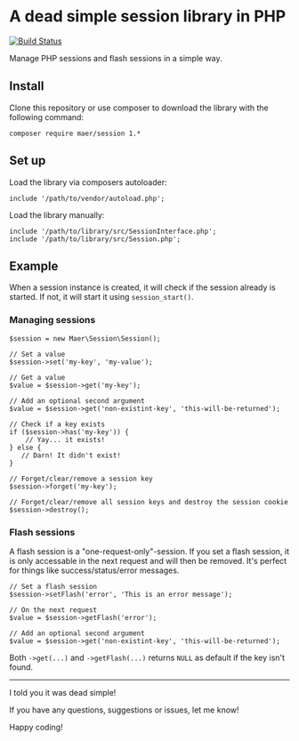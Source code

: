# A dead simple session library in PHP

[![Build Status](https://api.travis-ci.org/magnus-eriksson/session.svg?branch=master)](https://travis-ci.org/magnus-eriksson/session)


Manage PHP sessions and flash sessions in a simple way.

## Install

Clone this repository or use composer to download the library with the following command:
```
composer require maer/session 1.*
```

## Set up

Load the library via composers autoloader:

```
include '/path/to/vendor/autoload.php';
```

Load the library manually:

```
include '/path/to/library/src/SessionInterface.php';
include '/path/to/library/src/Session.php';
```

## Example
When a session instance is created, it will check if the session already is started. If not, it will start it using `session_start()`.

### Managing sessions

```
$session = new Maer\Session\Session();

// Set a value
$session->set('my-key', 'my-value');

// Get a value
$value = $session->get('my-key');

// Add an optional second argument
$value = $session->get('non-existint-key', 'this-will-be-returned');

// Check if a key exists
if ($session->has('my-key')) {
    // Yay... it exists!
} else {
   // Darn! It didn't exist!
}

// Forget/clear/remove a session key
$session->forget('my-key');

// Forget/clear/remove all session keys and destroy the session cookie
$session->destroy();
```

### Flash sessions

A flash session is a "one-request-only"-session. If you set a flash session, it is only accessable in the next request and will then be removed. It's perfect for things like success/status/error messages.

```
// Set a flash session
$session->setFlash('error', 'This is an error message');

// On the next request
$value = $session->getFlash('error');

// Add an optional second argument
$value = $session->get('non-existint-key', 'this-will-be-returned');

```

Both `->get(...)` and `->getFlash(...)` returns `NULL` as default if the key isn't found.


---
I told you it was dead simple!

If you have any questions, suggestions or issues, let me know!

Happy coding!